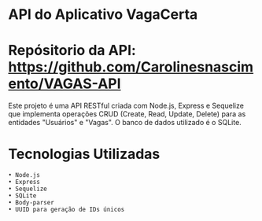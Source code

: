 # API do Aplicativo VagaCerta

# Repósitorio da API: https://github.com/Carolinesnascimento/VAGAS-API
Este projeto é uma API RESTful criada com Node.js, Express e Sequelize que implementa operações CRUD (Create, Read, Update, Delete) para as entidades "Usuários" e "Vagas". O banco de dados utilizado é o SQLite.

# Tecnologias Utilizadas
    • Node.js
    • Express
    • Sequelize
    • SQLite
    • Body-parser
    • UUID para geração de IDs únicos


